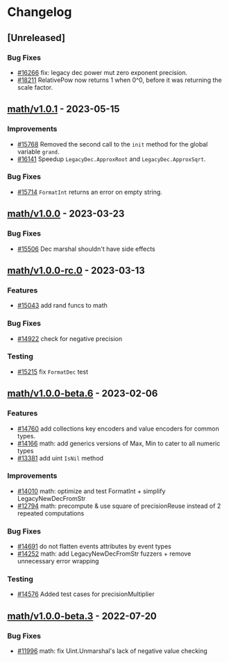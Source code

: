 <!--
Guiding Principles:

Changelogs are for humans, not machines.
There should be an entry for every single version.
The same types of changes should be grouped.
Versions and sections should be linkable.
The latest version comes first.
The release date of each version is displayed.
Mention whether you follow Semantic Versioning.

Usage:

Changelog entries are generated by git cliff ref: https://github.com/orhun/git-cliff

Each commit should be conventional, the following message groups are supported.

* feat: A new feature
* fix: A bug fix
* docs: Documentation only changes
* style: Changes that do not affect the meaning of the code (white-space, formatting, missing semi-colons, etc)
* refactor: A code change that neither fixes a bug nor adds a feature
* perf: A code change that improves performance
* test: Adding missing tests or correcting existing tests
* build: Changes that affect the build system or external dependencies (example scopes: go, npm)
* ci: Changes to our CI configuration files and scripts (example scopes: GH Actions)
* chore: Other changes that don't modify src or test files
* revert: Reverts a previous commit

When a change is made that affects the API or state machine, the commit message prefix should be suffixed with `!`.

Ref: https://github.com/commitizen/conventional-commit-types/blob/v3.0.0/index.json
-->

# Changelog

## [Unreleased]

### Bug Fixes

* [#16266](https://github.com/cosmos/cosmos-sdk/pull/16266) fix: legacy dec power mut zero exponent precision.
* [#18211](https://github.com/cosmos/cosmos-sdk/pull/18211) RelativePow now returns 1 when 0^0, before it was returning the scale factor.

## [math/v1.0.1](https://github.com/cosmos/cosmos-sdk/releases/tag/math/v1.0.1) - 2023-05-15

### Improvements

* [#15768](https://github.com/cosmos/cosmos-sdk/pull/15768) Removed the second call to the `init` method for the global variable `grand`.
* [#16141](https://github.com/cosmos/cosmos-sdk/pull/16141) Speedup `LegacyDec.ApproxRoot` and `LegacyDec.ApproxSqrt`.

### Bug Fixes

* [#15714](https://github.com/cosmos/cosmos-sdk/pull/15714) `FormatInt` returns an error on empty string.

## [math/v1.0.0](https://github.com/cosmos/cosmos-sdk/releases/tag/math/v1.0.0) - 2023-03-23

### Bug Fixes

* [#15506](https://github.com/cosmos/cosmos-sdk/issues/16605) Dec marshal shouldn't have side effects

## [math/v1.0.0-rc.0](https://github.com/cosmos/cosmos-sdk/releases/tag/math/v1.0.0-rc.0) - 2023-03-13

### Features

* [#15043](https://github.com/cosmos/cosmos-sdk/issues/15043) add rand funcs to math

### Bug Fixes

* [#14922](https://github.com/cosmos/cosmos-sdk/issues/14922) check for negative precision

### Testing

* [#15215](https://github.com/cosmos/cosmos-sdk/issues/15215) fix `FormatDec` test

## [math/v1.0.0-beta.6](https://github.com/cosmos/cosmos-sdk/releases/tag/math/v1.0.0-beta.6) - 2023-02-06

### Features

* [#14760](https://github.com/cosmos/cosmos-sdk/issues/14760) add collections key encoders and value encoders for common types.
* [#14166](https://github.com/cosmos/cosmos-sdk/issues/14166) math: add generics versions of Max, Min to cater to all numeric types
* [#13381](https://github.com/cosmos/cosmos-sdk/issues/13381) add uint `IsNil` method

### Improvements

* [#14010](https://github.com/cosmos/cosmos-sdk/issues/14010) math: optimize and test FormatInt + simplify LegacyNewDecFromStr
* [#12794](https://github.com/cosmos/cosmos-sdk/issues/12794) math: precompute & use square of precisionReuse instead of 2 repeated computations

### Bug Fixes

* [#14691](https://github.com/cosmos/cosmos-sdk/issues/14691) do not flatten events attributes by event types
* [#14252](https://github.com/cosmos/cosmos-sdk/issues/14252) math: add LegacyNewDecFromStr fuzzers + remove unnecessary error wrapping

### Testing

* [#14576](https://github.com/cosmos/cosmos-sdk/issues/14576) Added test cases for precisionMultiplier

## [math/v1.0.0-beta.3](https://github.com/cosmos/cosmos-sdk/releases/tag/math/v1.0.0-beta.3) - 2022-07-20

### Bug Fixes

* [#11996](https://github.com/cosmos/cosmos-sdk/issues/11996) math: fix Uint.Unmarshal's lack of negative value checking

<!-- generated by git-cliff -->
